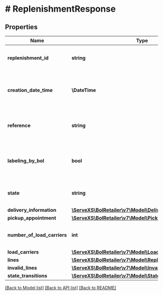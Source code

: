 # # ReplenishmentResponse

## Properties

Name | Type | Description | Notes
------------ | ------------- | ------------- | -------------
**replenishment_id** | **string** | The unique identifier of the replenishment. |
**creation_date_time** | **\DateTime** | The date and time when this replenishment was created. In ISO 8601 format. |
**reference** | **string** | Custom user defined reference to identify the replenishment. |
**labeling_by_bol** | **bool** | Indicates whether the replenishment will be labeled by bol.com or not. |
**state** | **string** | Indicates the state of this replenishment order. |
**delivery_information** | [**\ServeXS\BolRetailer\v7\Model\DeliveryInformation**](DeliveryInformation.md) |  |
**pickup_appointment** | [**\ServeXS\BolRetailer\v7\Model\PickupAppointment**](PickupAppointment.md) |  | [optional]
**number_of_load_carriers** | **int** | The number of load carriers in this shipment. | [optional]
**load_carriers** | [**\ServeXS\BolRetailer\v7\Model\LoadCarrier[]**](LoadCarrier.md) |  |
**lines** | [**\ServeXS\BolRetailer\v7\Model\ReplenishmentLine[]**](ReplenishmentLine.md) |  |
**invalid_lines** | [**\ServeXS\BolRetailer\v7\Model\InvalidReplenishmentLine[]**](InvalidReplenishmentLine.md) |  |
**state_transitions** | [**\ServeXS\BolRetailer\v7\Model\StateTransition[]**](StateTransition.md) |  |

[[Back to Model list]](../../README.md#models) [[Back to API list]](../../README.md#endpoints) [[Back to README]](../../README.md)

